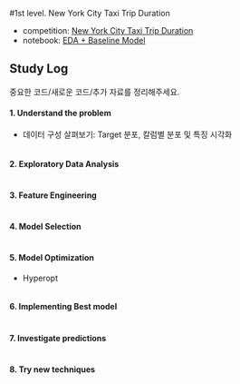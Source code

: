 #1st level. New York City Taxi Trip Duration
- competition: [New York City Taxi Trip Duration](https://www.kaggle.com/c/nyc-taxi-trip-duration)
- notebook: [EDA + Baseline Model](https://www.kaggle.com/aiswaryaramachandran/eda-baseline-model-0-40-rmse)

## Study Log
중요한 코드/새로운 코드/추가 자료를 정리해주세요.


#### 1. Understand the problem
- 데이터 구성 살펴보기: Target 분포, 칼럼별 분포 및 특징 시각화
```python
```

#### 2. Exploratory Data Analysis
```python
```

#### 3. Feature Engineering
```python
```

#### 4. Model Selection
```python
```

#### 5. Model Optimization
- Hyperopt
```python
```

#### 6. Implementing Best model
```python
```

#### 7. Investigate predictions
```python
```

#### 8. Try new techniques
```python
```
